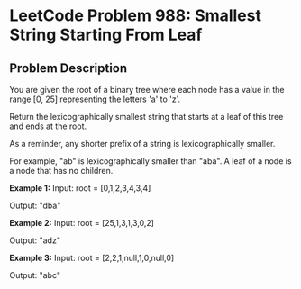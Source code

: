 # LeetCode Problem 988: Smallest String Starting From Leaf

## Problem Description
You are given the root of a binary tree where each node has a value in the range [0, 25] representing the letters 'a' to 'z'.

Return the lexicographically smallest string that starts at a leaf of this tree and ends at the root.

As a reminder, any shorter prefix of a string is lexicographically smaller.

For example, "ab" is lexicographically smaller than "aba".
A leaf of a node is a node that has no children.

**Example 1:**
Input: root = [0,1,2,3,4,3,4]

Output: "dba"

**Example 2:**
Input: root = [25,1,3,1,3,0,2]

Output: "adz"

**Example 3:**
Input: root = [2,2,1,null,1,0,null,0]

Output: "abc"
